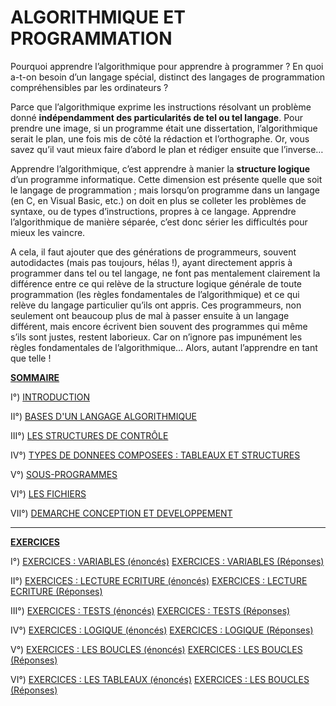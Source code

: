 # ALGORITHMIQUE ET PROGRAMMATION

Pourquoi apprendre l’algorithmique pour apprendre à programmer ? En quoi a-t-on besoin d’un langage spécial, distinct des langages de programmation compréhensibles par les ordinateurs ?

Parce que l’algorithmique exprime les instructions résolvant un problème donné **indépendamment des particularités de tel ou tel langage**. Pour prendre une image, si un programme était une dissertation, l’algorithmique serait le plan, une fois mis de côté la rédaction et l’orthographe. Or, vous savez qu’il vaut mieux faire d’abord le plan et rédiger ensuite que l’inverse…

Apprendre l’algorithmique, c’est apprendre à manier la **structure logique** d’un programme informatique. Cette dimension est présente quelle que soit le langage de programmation ; mais lorsqu’on programme dans un langage (en C, en Visual Basic, etc.) on doit en plus se colleter les problèmes de syntaxe, ou de types d’instructions, propres à ce langage. Apprendre l’algorithmique de manière séparée, c’est donc sérier les difficultés pour mieux les vaincre.

A cela, il faut ajouter que des générations de programmeurs, souvent autodidactes (mais pas toujours, hélas !), ayant directement appris à programmer dans tel ou tel langage, ne font pas mentalement clairement la différence entre ce qui relève de la structure logique générale de toute programmation (les règles fondamentales de l’algorithmique) et ce qui relève du langage particulier qu’ils ont appris. Ces programmeurs, non seulement ont beaucoup plus de mal à passer ensuite à un langage différent, mais encore écrivent bien souvent des programmes qui même s’ils sont justes, restent laborieux. Car on n’ignore pas impunément les règles fondamentales de l’algorithmique… Alors, autant l’apprendre en tant que telle !

<ins>**SOMMAIRE**</ins>

I°) [INTRODUCTION](https://github.com/TICHANE-JM/Algorithme/blob/main/Algorithme-Chap1.md)

II°) [BASES D'UN LANGAGE ALGORITHMIQUE](https://github.com/TICHANE-JM/Algorithme/blob/main/Algorithme-Chap2.md)

III°) [LES STRUCTURES DE CONTRÔLE](https://github.com/TICHANE-JM/Algorithme/blob/main/Algorithme-Chap3.md)

IV°) [TYPES DE DONNEES COMPOSEES : TABLEAUX ET STRUCTURES](https://github.com/TICHANE-JM/Algorithme/blob/main/Algorithme-Chap4.md)

V°) [SOUS-PROGRAMMES](https://github.com/TICHANE-JM/Algorithme/blob/main/Algorithme-Chap5.md)

VI°) [LES FICHIERS](https://github.com/TICHANE-JM/Algorithme/blob/main/Algorithme-Chap6.md)

VII°) [DEMARCHE CONCEPTION ET DEVELOPPEMENT](https://github.com/TICHANE-JM/Algorithme/blob/main/Algorithme-Chap7.md)

__________________________________________________________________________________________________________________

<ins>**EXERCICES**</ins>

I°) [EXERCICES : VARIABLES (énoncés)](https://github.com/TICHANE-JM/Algorithme/blob/main/Variables_ex.md)
    [EXERCICES : VARIABLES (Réponses)](https://github.com/TICHANE-JM/Algorithme/blob/main/Variables_exresult.md)


II°) [EXERCICES : LECTURE ECRITURE (énoncés)](https://github.com/TICHANE-JM/Algorithme/blob/main/LectureEcriture_ex.md)
     [EXERCICES : LECTURE ECRITURE (Réponses)](https://github.com/TICHANE-JM/Algorithme/blob/main/LectureEcriture_exresult.md)
    

III°) [EXERCICES : TESTS (énoncés)](https://github.com/TICHANE-JM/Algorithme/blob/main/Tests_ex.md)
       [EXERCICES : TESTS (Réponses)](https://github.com/TICHANE-JM/Algorithme/blob/main/Tests_exresult.md)


IV°) [EXERCICES : LOGIQUE (énoncés)](https://github.com/TICHANE-JM/Algorithme/blob/main/Logique_ex.md)
        [EXERCICES : LOGIQUE (Réponses)](https://github.com/TICHANE-JM/Algorithme/blob/main/Logique_exresult.md)


V°) [EXERCICES : LES BOUCLES (énoncés)](https://github.com/TICHANE-JM/Algorithme/blob/main/Boucles_ex.md)
    [EXERCICES : LES BOUCLES (Réponses)](https://github.com/TICHANE-JM/Algorithme/blob/main/Boucles_exresult.md)

VI°) [EXERCICES : LES TABLEAUX (énoncés)](https://github.com/TICHANE-JM/Algorithme/blob/main/Tableaux_ex.md)
    [EXERCICES : LES BOUCLES (Réponses)](https://github.com/TICHANE-JM/Algorithme/blob/main/Tableaux_exresult.md)


